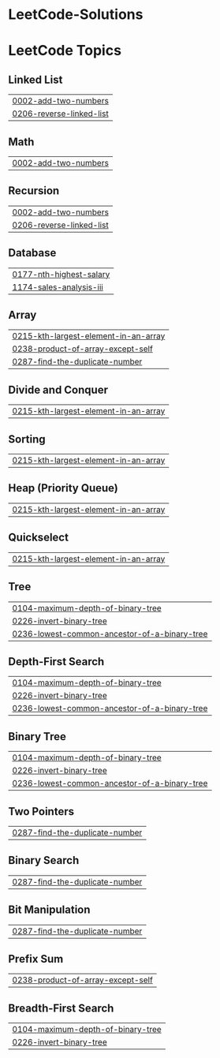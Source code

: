 # LeetCode-Solutions
<!---LeetCode Topics Start-->
# LeetCode Topics
## Linked List
|  |
| ------- |
| [0002-add-two-numbers](https://github.com/Vardhan1120/LeetCode-Solutions/tree/master/0002-add-two-numbers) |
| [0206-reverse-linked-list](https://github.com/Vardhan1120/LeetCode-Solutions/tree/master/0206-reverse-linked-list) |
## Math
|  |
| ------- |
| [0002-add-two-numbers](https://github.com/Vardhan1120/LeetCode-Solutions/tree/master/0002-add-two-numbers) |
## Recursion
|  |
| ------- |
| [0002-add-two-numbers](https://github.com/Vardhan1120/LeetCode-Solutions/tree/master/0002-add-two-numbers) |
| [0206-reverse-linked-list](https://github.com/Vardhan1120/LeetCode-Solutions/tree/master/0206-reverse-linked-list) |
## Database
|  |
| ------- |
| [0177-nth-highest-salary](https://github.com/Vardhan1120/LeetCode-Solutions/tree/master/0177-nth-highest-salary) |
| [1174-sales-analysis-iii](https://github.com/Vardhan1120/LeetCode-Solutions/tree/master/1174-sales-analysis-iii) |
## Array
|  |
| ------- |
| [0215-kth-largest-element-in-an-array](https://github.com/Vardhan1120/LeetCode-Solutions/tree/master/0215-kth-largest-element-in-an-array) |
| [0238-product-of-array-except-self](https://github.com/Vardhan1120/LeetCode-Solutions/tree/master/0238-product-of-array-except-self) |
| [0287-find-the-duplicate-number](https://github.com/Vardhan1120/LeetCode-Solutions/tree/master/0287-find-the-duplicate-number) |
## Divide and Conquer
|  |
| ------- |
| [0215-kth-largest-element-in-an-array](https://github.com/Vardhan1120/LeetCode-Solutions/tree/master/0215-kth-largest-element-in-an-array) |
## Sorting
|  |
| ------- |
| [0215-kth-largest-element-in-an-array](https://github.com/Vardhan1120/LeetCode-Solutions/tree/master/0215-kth-largest-element-in-an-array) |
## Heap (Priority Queue)
|  |
| ------- |
| [0215-kth-largest-element-in-an-array](https://github.com/Vardhan1120/LeetCode-Solutions/tree/master/0215-kth-largest-element-in-an-array) |
## Quickselect
|  |
| ------- |
| [0215-kth-largest-element-in-an-array](https://github.com/Vardhan1120/LeetCode-Solutions/tree/master/0215-kth-largest-element-in-an-array) |
## Tree
|  |
| ------- |
| [0104-maximum-depth-of-binary-tree](https://github.com/Vardhan1120/LeetCode-Solutions/tree/master/0104-maximum-depth-of-binary-tree) |
| [0226-invert-binary-tree](https://github.com/Vardhan1120/LeetCode-Solutions/tree/master/0226-invert-binary-tree) |
| [0236-lowest-common-ancestor-of-a-binary-tree](https://github.com/Vardhan1120/LeetCode-Solutions/tree/master/0236-lowest-common-ancestor-of-a-binary-tree) |
## Depth-First Search
|  |
| ------- |
| [0104-maximum-depth-of-binary-tree](https://github.com/Vardhan1120/LeetCode-Solutions/tree/master/0104-maximum-depth-of-binary-tree) |
| [0226-invert-binary-tree](https://github.com/Vardhan1120/LeetCode-Solutions/tree/master/0226-invert-binary-tree) |
| [0236-lowest-common-ancestor-of-a-binary-tree](https://github.com/Vardhan1120/LeetCode-Solutions/tree/master/0236-lowest-common-ancestor-of-a-binary-tree) |
## Binary Tree
|  |
| ------- |
| [0104-maximum-depth-of-binary-tree](https://github.com/Vardhan1120/LeetCode-Solutions/tree/master/0104-maximum-depth-of-binary-tree) |
| [0226-invert-binary-tree](https://github.com/Vardhan1120/LeetCode-Solutions/tree/master/0226-invert-binary-tree) |
| [0236-lowest-common-ancestor-of-a-binary-tree](https://github.com/Vardhan1120/LeetCode-Solutions/tree/master/0236-lowest-common-ancestor-of-a-binary-tree) |
## Two Pointers
|  |
| ------- |
| [0287-find-the-duplicate-number](https://github.com/Vardhan1120/LeetCode-Solutions/tree/master/0287-find-the-duplicate-number) |
## Binary Search
|  |
| ------- |
| [0287-find-the-duplicate-number](https://github.com/Vardhan1120/LeetCode-Solutions/tree/master/0287-find-the-duplicate-number) |
## Bit Manipulation
|  |
| ------- |
| [0287-find-the-duplicate-number](https://github.com/Vardhan1120/LeetCode-Solutions/tree/master/0287-find-the-duplicate-number) |
## Prefix Sum
|  |
| ------- |
| [0238-product-of-array-except-self](https://github.com/Vardhan1120/LeetCode-Solutions/tree/master/0238-product-of-array-except-self) |
## Breadth-First Search
|  |
| ------- |
| [0104-maximum-depth-of-binary-tree](https://github.com/Vardhan1120/LeetCode-Solutions/tree/master/0104-maximum-depth-of-binary-tree) |
| [0226-invert-binary-tree](https://github.com/Vardhan1120/LeetCode-Solutions/tree/master/0226-invert-binary-tree) |
<!---LeetCode Topics End-->